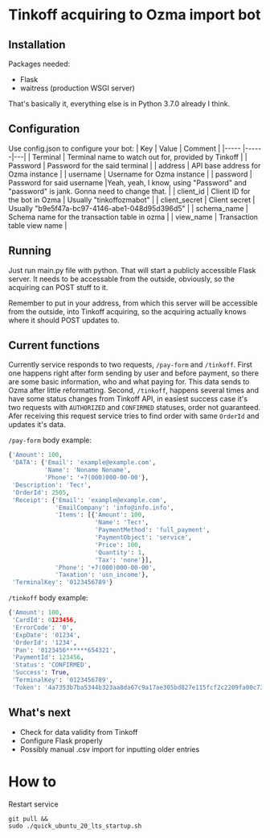 # Tinkoff acquiring to Ozma import bot
## Installation
Packages needed:
- Flask
- waitress (production WSGI server)

That's basically it, everything else is in Python 3.7.0 already I think.
## Configuration
Use config.json to configure your bot:
| Key           | Value | Comment |
|-----          |------|---|
| Terminal      | Terminal name to watch out for, provided by Tinkoff |
| Password  | Password for the said terminal |
| address   | API base address for Ozma instance |
| username  | Username for Ozma instance |
| password  | Password for said username |Yeah, yeah, I know, using "Password" and "password" is jank. Gonna need to change that. |
| client_id | Client ID for the bot in Ozma | Usually "tinkoffozmabot" |
| client_secret | Client secret | Usually "b9e5f47a-bc97-4146-abe1-048d95d396d5" |
| schema_name | Schema name for the transaction table in ozma |
| view_name | Transaction table view name |
## Running
Just run main.py file with python. That will start a publicly accessible Flask server. It needs to be accessable from the outside, obviously, so the acquiring can POST stuff to it.

Remember to put in your address, from which this server will be accessible from the outside, into Tinkoff acquiring, so the acquiring actually knows where it should POST updates to.
## Current functions
Currently service responds to two requests, `/pay-form` and `/tinkoff`.
First one happens right after form sending by user and before payment, so there are some basic information, who and what paying for.
This data sends to Ozma after little reformatting.
Second, `/tinkoff`, happens several times and have some status changes from Tinkoff API,
in easiest success case it's two requests with `AUTHORIZED` and `CONFIRMED` statuses, order not guaranteed.
Afer receiving this request service tries to find order with same `OrderId` and updates it's data.

`/pay-form` body example:
```python
{'Amount': 100,
 'DATA': {'Email': 'example@example.com',
          'Name': 'Noname Noname',
          'Phone': '+7(000)000-00-00'},
 'Description': 'Тест',
 'OrderId': 2505,
 'Receipt': {'Email': 'example@example.com',
             'EmailCompany': 'info@info.info',
             'Items': [{'Amount': 100,
                        'Name': 'Тест',
                        'PaymentMethod': 'full_payment',
                        'PaymentObject': 'service',
                        'Price': 100,
                        'Quantity': 1,
                        'Tax': 'none'}],
             'Phone': '+7(000)000-00-00',
             'Taxation': 'usn_income'},
 'TerminalKey': '0123456789'}
```

`/tinkoff` body example:
```python
{'Amount': 100,
 'CardId': 0123456,
 'ErrorCode': '0',
 'ExpDate': '01234',
 'OrderId': '1234',
 'Pan': '0123456******654321',
 'PaymentId': 123456,
 'Status': 'CONFIRMED',
 'Success': True,
 'TerminalKey': '0123456789',
 'Token': '4a7353b7ba5344b323aa8da67c9a17ae305bd827e115fcf2c2209fa00c73188d'}
```

## What's next
- Check for data validity from Tinkoff
- Configure Flask properly
- Possibly manual .csv import for inputting older entries

# How to

Restart service
```
git pull &&
sudo ./quick_ubuntu_20_lts_startup.sh 
```
